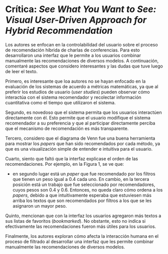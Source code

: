 # Crítica: *See What You Want to See: Visual User-Driven Approach for Hybrid Recommendation*

Los autores se enfocan en la controlabilidad del usuario sobre el proceso de recomendación híbrida de charlas de conferencias. Para esto desarrollaron una interfaz que le permite a los usuarios combinar manualmente las recomendaciones de diversos modelos. A continuación, comentaré aspectos que considero interesantes y las dudas que tuve luego de leer el texto.

Primero, es interesante que loa autores no se hayan enfocado en la evaluación de los sistemas de acuerdo a métricas matemáticas, ya que al preferir los estudios de usuario (*user studies*) pueden observar cómo interactúa con el sistema recomendador y recolectar información cuantitativa como el tiempo que utilizaron el sistema.

Segundo, es novedoso que el sistema permita que los usuarios interactúen directamente con él. Esto permite que el usuario modifique el sistema recomendador a su preferencia y que al participar directamente perciba que el mecanismo de recomendación es más transparente.

Tercero, considero que el diagrama de Venn fue una buena herramienta para mostrar los *papers* que han sido recomendados por cada método, ya que es una visualización simple de entender e intuitiva para el usuario.

Cuarto, siento que faltó que la interfaz explicase el orden de las recomendaciones. Por ejemplo, en la Figura 1, se ve que:
* en segundo lugar está un *paper* que fue recomendado por los filtros que tienen un peso igual a 0.4 cada uno. En cambio, en la tercera posición está un trabajo que fue seleccionado por recomendadores, cuyos pesos son 0.4 y 0.6.
Entonces, no queda claro cómo ordena a los *papers*, debido a que intuitivamente esperaba que estuviesen más arriba los textos que son recomendados por filtros a los que se les asignaron un mayor peso. 

Quinto, mencionan que con la interfaz los usuarios agregaron más textos a sus listas de favoritos (*bookmarked*). No obstante, esto no indica si efectivamente las recomendaciones fueron más útiles para los usuarios. 

Finalmente, los autores exploran cómo afecta la interacción humana en el proceso de filtrado al desarrollar una interfaz que les permite combinar manualmente las recomendaciones de diversos modelos.
